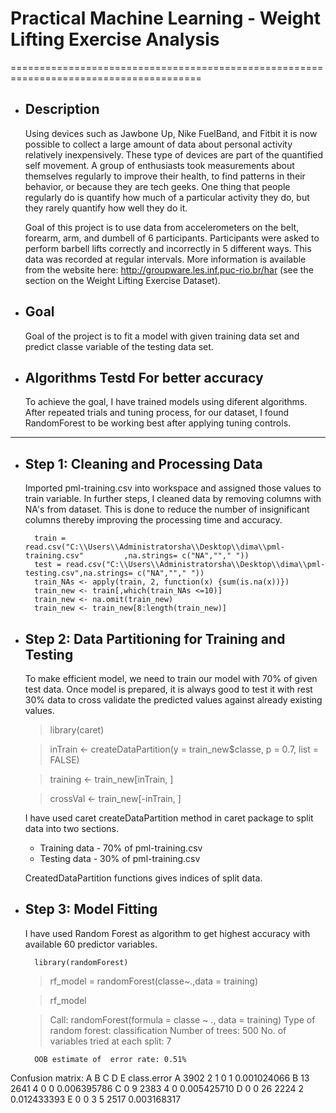 # Practical Machine Learning - Weight Lifting Exercise Analysis
=======================================================================================
- ## Description
    Using devices such as Jawbone Up, Nike FuelBand, and Fitbit it is now possible to collect a large amount of data about personal activity relatively inexpensively. These type of devices are part of the quantified self movement. A group of enthusiasts took measurements about themselves regularly to improve their health, to find patterns in their behavior, or because they are tech geeks. One thing that people regularly do is quantify how much of a particular activity they do, but they rarely quantify how well they do it.

    Goal of this project is to use data from accelerometers on the belt, forearm, arm, and dumbell of 6 participants. Participants were asked to perform barbell lifts correctly and incorrectly in 5 different ways. This data was recorded at regular intervals. More information is available from the website here: http://groupware.les.inf.puc-rio.br/har (see the section on the Weight Lifting Exercise Dataset).
- ## Goal
    Goal of the project is to fit a model with given training data set and predict classe variable of the testing data set.
- ## Algorithms Testd For better accuracy
    To achieve the goal, I have trained models using diferent algorithms. After repeated trials and tuning process, for our dataset, I found RandomForest to be working best after applying tuning controls.
--------------------------------------------------------------------------------------
- ## Step 1: Cleaning and Processing Data
    Imported pml-training.csv into workspace and assigned those values to train            variable. In further steps, I cleaned data by removing columns with NA's from          dataset. This is done to reduce the number of insignificant columns thereby            improving the processing time and accuracy.
    
        train = read.csv("C:\\Users\\Administratorsha\\Desktop\\dima\\pml-training.csv"         ,na.strings= c("NA",""," "))
        test = read.csv("C:\\Users\\Administratorsha\\Desktop\\dima\\pml-testing.csv",na.strings= c("NA",""," "))
        train_NAs <- apply(train, 2, function(x) {sum(is.na(x))})
        train_new <- train[,which(train_NAs <=10)]
        train_new <- na.omit(train_new)
        train_new <- train_new[8:length(train_new)]
    
- ## Step 2: Data Partitioning for Training and Testing
    To make efficient model, we need to train our model with 70% of given test data. Once model is prepared, it is always good to test it with rest 30% data to cross validate the predicted values against already existing values.

    > library(caret)
    
    >inTrain <- createDataPartition(y = train_new$classe, p = 0.7, list = FALSE)
    
    >training <- train_new[inTrain, ]

    >crossVal <- train_new[-inTrain, ]
    
    I have used caret createDataPartition method in caret package to split data into two sections.

    - Training data - 70% of pml-training.csv
    - Testing data - 30% of pml-training.csv
    
    CreatedDataPartition functions gives indices of split data.
- ## Step 3: Model Fitting
    I have used Random Forest as algorithm to get highest accuracy with available 60 predictor variables.
    
        library(randomForest)
    
    >rf_model = randomForest(classe~.,data = training)
    
    >rf_model
    
    >Call:
 randomForest(formula = classe ~ ., data = training) 
               Type of random forest: classification
                     Number of trees: 500
No. of variables tried at each split: 7

        OOB estimate of  error rate: 0.51%
Confusion matrix:
     A    B    C    D    E class.error
A 3902    2    1    0    1 0.001024066
B   13 2641    4    0    0 0.006395786
C    0    9 2383    4    0 0.005425710
D    0    0   26 2224    2 0.012433393
E    0    0    3    5 2517 0.003168317



    